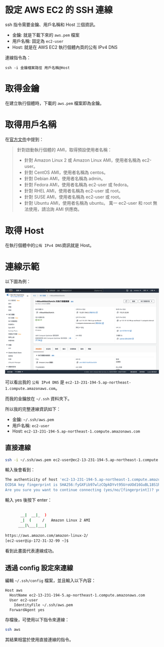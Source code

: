 # 設定 AWS EC2 的 SSH 連線

ssh 指令需要金鑰、用戶名稱和 Host 三個資訊。

- 金鑰: 就是下載下來的 `aws.pem` 檔案
- 用戶名稱: 固定為 `ec2-user`
- Host: 就是在 AWS EC2 執行個體內頁的公有 IPv4 DNS

連線指令為：

```
ssh -i 金鑰檔案路徑 用戶名稱@Host
```

# 取得金鑰

在建立執行個體時，下載的 `aws.pem` 檔案即為金鑰。

# 取得用戶名稱

在[官方文件](https://docs.aws.amazon.com/zh_tw/AWSEC2/latest/UserGuide/TroubleshootingInstancesConnecting.html)中提到：

> 針對啟動執行個體的 AMI，取得預設使用者名稱：
> - 針對 Amazon Linux 2 或 Amazon Linux AMI，使用者名稱為 ec2-user。
> - 針對 CentOS AMI，使用者名稱為 centos。
> - 針對 Debian AMI，使用者名稱為 admin。
> - 針對 Fedora AMI，使用者名稱為 ec2-user 或 fedora。
> - 針對 RHEL AMI，使用者名稱為 ec2-user 或 root。
> - 針對 SUSE AMI，使用者名稱為 ec2-user 或 root。
> - 針對 Ubuntu AMI，使用者名稱為 ubuntu。
> 萬一 ec2-user 和 root 無法使用，請洽詢 AMI 供應商。

# 取得 Host

在執行個體中的`公有 IPv4 DNS`資訊就是 Host。

# 連線示範

以下圖為例：

![圖 20](../images/aws_setup_ssh_de3e58dce23a9b8a4876fbbb6b97dcb5523bffc78eb108cdacd85f27396beb17.png)

可以看出我的 `公有 IPv4 DNS` 是 `ec2-13-231-194-5.ap-northeast-1.compute.amazonaws.com`。

而我的金鑰放在 `~/.ssh` 資料夾下。

所以我的完整連線資訊如下：

- 金鑰: `~/.ssh/aws.pem`
- 用戶名稱: `ec2-user`
- Host: `ec2-13-231-194-5.ap-northeast-1.compute.amazonaws.com`

## 直接連線

```bash
ssh -i ~/.ssh/aws.pem ec2-user@ec2-13-231-194-5.ap-northeast-1.compute.amazonaws.com
```

輸入後會看到：

```bash
The authenticity of host 'ec2-13-231-194-5.ap-northeast-1.compute.amazonaws.com (13.231.194.5)' can't be established.
ECDSA key fingerprint is SHA256:fyGXFib97wlzCOpkDYvt95UroUOd16GuBL18S1hFybk.
Are you sure you want to continue connecting (yes/no/[fingerprint])? yes
```

輸入 yes 後按下 enter：

```bash

       __|  __|_  )
       _|  (     /   Amazon Linux 2 AMI
      ___|\___|___|

https://aws.amazon.com/amazon-linux-2/
[ec2-user@ip-172-31-32-99 ~]$
```

看到此畫面代表連線成功。

## 透過 config 設定來連線

編輯 `~/.ssh/config` 檔案，並且輸入以下內容：

```
Host aws
  HostName ec2-13-231-194-5.ap-northeast-1.compute.amazonaws.com
  User ec2-user
	IdentityFile ~/.ssh/aws.pem
  ForwardAgent yes
```

存檔後，可使用以下指令來連線：

```bash
ssh aws
```

其結果相當於使用直接連線的指令。